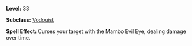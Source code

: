 <!-- TITLE: Spell: Mambo Evil Eye -->

**Level:** 33

**Subclass:** [Vodouist](vodouist)

**Spell Effect:**  Curses your target with the Mambo Evil Eye, dealing damage over time.